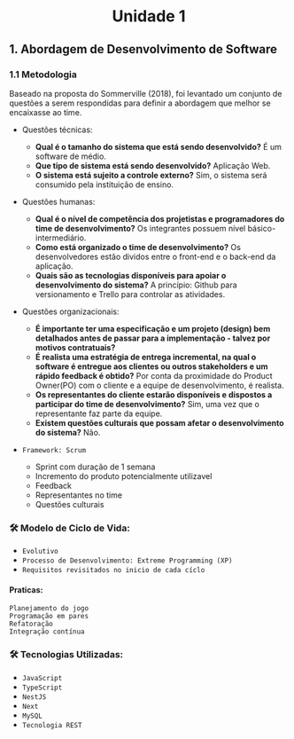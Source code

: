 <h1 align="center"> Unidade 1 </h1>

## 1. Abordagem de Desenvolvimento de Software

### 1.1 Metodologia

Baseado na proposta do Sommerville (2018), foi levantado um conjunto de questões a serem respondidas para definir a abordagem que melhor se encaixasse ao time.

- Questões técnicas:

   - <b>Qual é o tamanho do sistema que está sendo desenvolvido?</b> É um software de médio.<br>
   - <b>Que tipo de sistema está sendo desenvolvido?</b> Aplicação Web.<br>
   - <b>O sistema está sujeito a controle externo?</b> Sim, o sistema será consumido pela instituição de ensino.

- Questões humanas:

   - <b>Qual é o nível de competência dos projetistas e programadores do time de desenvolvimento?</b> Os integrantes possuem nível básico-intermediário.<br>
   - <b>Como está organizado o time de desenvolvimento?</b> Os desenvolvedores estão dividos entre o front-end e o back-end da aplicação.<br>
   - <b>Quais são as tecnologias disponíveis para apoiar o desenvolvimento do sistema?</b> A princípio: Github para versionamento e Trello para controlar as atividades.

- Questões organizacionais:

   - <b>É importante ter uma especificação e um projeto (design) bem detalhados antes de passar para a implementação - talvez por motivos contratuais?</b> 
   - <b>É realista uma estratégia de entrega incremental, na qual o software é entregue aos clientes ou outros stakeholders e um rápido feedback é obtido?</b> Por conta da proximidade do Product Owner(PO) com o cliente e a equipe de desenvolvimento, é realista.<br>
   - <b>Os representantes do cliente estarão disponíveis e dispostos a participar do time de desenvolvimento?</b> Sim, uma vez que o representante faz parte da equipe.
   - <b>Existem questões culturais que possam afetar o desenvolvimento do sistema?</b> Não.<br>

- `Framework: Scrum`


    * Sprint com duração de 1 semana
    * Incremento do produto potencialmente utilizavel
    * Feedback 
    * Representantes no time
    * Questões culturais

### 🛠️ Modelo de Ciclo de Vida:
- `Evolutivo`
- `Processo de Desenvolvimento: Extreme Programming (XP)`
- `Requisitos revisitados no inicio de cada cíclo`

#### Praticas:
    Planejamento do jogo
    Programação em pares
    Refatoração
    Integração contínua


### 🛠️ Tecnologias Utilizadas:

- `JavaScript`
- `TypeScript`
- `NestJS`
- `Next`
- `MySQL`
- `Tecnologia REST`
